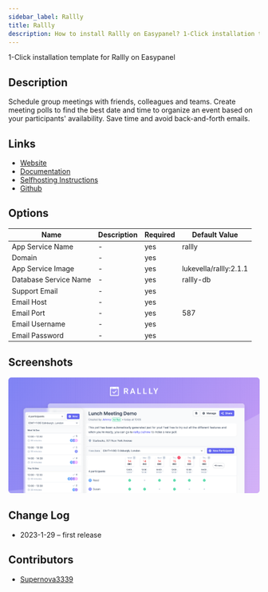 ```yaml
---
sidebar_label: Rallly
title: Rallly
description: How to install Rallly on Easypanel? 1-Click installation template for Rallly on Easypanel
---
```


<!-- generated -->

1-Click installation template for Rallly on Easypanel

## Description

Schedule group meetings with friends, colleagues and teams. Create meeting polls to find the best date and time to organize an event based on your participants&#39; availability. Save time and avoid back-and-forth emails.

## Links

- [Website](https://rallly.co)
- [Documentation](https://support.rallly.co/)
- [Selfhosting Instructions](https://github.com/lukevella/rallly-selfhosted)
- [Github](https://github.com/lukevella/rallly)

## Options

Name | Description | Required | Default Value
-|-|-|-
App Service Name | - | yes | rallly
Domain | - | yes | 
App Service Image | - | yes | lukevella/rallly:2.1.1
Database Service Name | - | yes | rallly-db
Support Email | - | yes | 
Email Host | - | yes | 
Email Port | - | yes | 587
Email Username | - | yes | 
Email Password | - | yes | 

## Screenshots

![Rallly Screenshot](./assets/screenshot.png)

## Change Log

- 2023-1-29 – first release

## Contributors

- [Supernova3339](https://github.com/Supernova3339)
